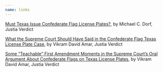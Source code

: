 ```yaml
---
name: links
---
```

[Must Texas Issue Confederate Flag License Plates?](https://verdict.justia.com/2014/12/17/must-texas-issue-confederate-flag-license-plates), by Michael C. Dorf, Justia Verdict

[What the Supreme Court Should Have Said in the Confederate Flag Texas License Plate Case](https://verdict.justia.com/2015/07/01/what-the-supreme-court-should-have-said-in-the-confederate-flag-texas-license-plate-case), by Vikram David Amar, Justia Verdict

[Some “Teachable” First Amendment Moments in the Supreme Court’s Oral Argument About Confederate Flags on Texas License Plates](https://verdict.justia.com/2015/04/10/some-teachable-first-amendment-moments-in-the-supreme-courts-oral-argument-about-confederate-flags-on-texas-license-plates), by Vikram David Amar, Justia Verdict